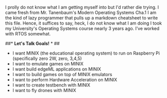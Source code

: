 I prolly do not know what I am getting myself into but I'd rather die trying. I came fresh from Mr. Tanenbaum's Modern Operating Systems Cha.1
I am the kind of lazy programmer that pulls up a markdown cheatsheet to write this file. Hence, it suffices to say, heck, I do not know what I am doing 
I took my University's Operating Systems course nearly 3 years ago. I've worked with RTOS somewhat.


##* **Let's Talk Goals!** * ##

* I want MINIX (the educational operating system) to run on Raspberry Pi (specifically zero 2W, zero, 3,4,5)
* I want to emulate games on MINIX
* I want build edgeML applications on MINIX
* I want to build games on top of MINIX emulators
* I want to perform Hardware Acceleration on MINIX
* I want to create testbench with MINIX
* I want to fly drones with MINIX

